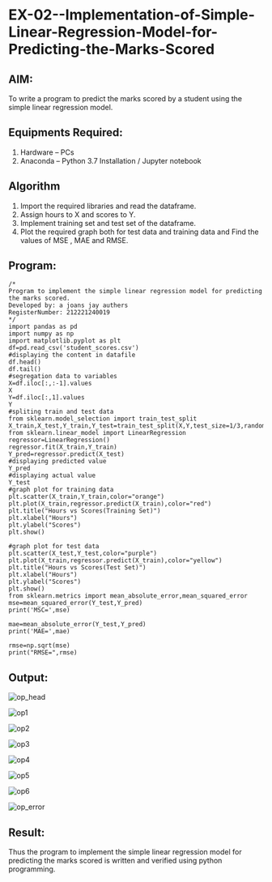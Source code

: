 # EX-02--Implementation-of-Simple-Linear-Regression-Model-for-Predicting-the-Marks-Scored

## AIM:
To write a program to predict the marks scored by a student using the simple linear regression model.

## Equipments Required:
1. Hardware – PCs
2. Anaconda – Python 3.7 Installation / Jupyter notebook

## Algorithm
1. Import the required libraries and read the dataframe.
2. Assign hours to X and scores to Y.
3. Implement training set and test set of the dataframe.
4. Plot the required graph both for test data and training data and Find the values of MSE , MAE and RMSE.

## Program:
```
/*
Program to implement the simple linear regression model for predicting the marks scored.
Developed by: a joans jay authers
RegisterNumber: 212221240019
*/
import pandas as pd
import numpy as np
import matplotlib.pyplot as plt
df=pd.read_csv('student_scores.csv')
#displaying the content in datafile
df.head()
df.tail()
#segregation data to variables
X=df.iloc[:,:-1].values
X
Y=df.iloc[:,1].values
Y
#spliting train and test data
from sklearn.model_selection import train_test_split
X_train,X_test,Y_train,Y_test=train_test_split(X,Y,test_size=1/3,random_state=0)
from sklearn.linear_model import LinearRegression
regressor=LinearRegression()
regressor.fit(X_train,Y_train)
Y_pred=regressor.predict(X_test)
#displaying predicted value
Y_pred
#displaying actual value
Y_test
#graph plot for training data
plt.scatter(X_train,Y_train,color="orange")
plt.plot(X_train,regressor.predict(X_train),color="red")
plt.title("Hours vs Scores(Training Set)")
plt.xlabel("Hours")
plt.ylabel("Scores")
plt.show()

#graph plot for test data
plt.scatter(X_test,Y_test,color="purple")
plt.plot(X_train,regressor.predict(X_train),color="yellow")
plt.title("Hours vs Scores(Test Set)")
plt.xlabel("Hours")
plt.ylabel("Scores")
plt.show()
from sklearn.metrics import mean_absolute_error,mean_squared_error
mse=mean_squared_error(Y_test,Y_pred)
print('MSC=',mse)

mae=mean_absolute_error(Y_test,Y_pred)
print('MAE=',mae)

rmse=np.sqrt(mse)
print("RMSE=",rmse)
```

## Output:
![op_head](https://user-images.githubusercontent.com/93427303/198876059-34b6a735-69a2-4846-8de1-2e6cf481f813.png)

![op1](https://user-images.githubusercontent.com/93427303/196491270-d83638e5-3596-45af-99cc-3be9c892280a.png)

![op2](https://user-images.githubusercontent.com/93427303/196491294-5032a4d0-28ea-4464-8f60-9f3e15e15fa8.png)

![op3](https://user-images.githubusercontent.com/93427303/196491316-4f09f6c0-00f3-488f-8d7d-ea135310aa77.png)

![op4](https://user-images.githubusercontent.com/93427303/196491341-05fd33f7-5737-42f5-ae76-548882474303.png)

![op5](https://user-images.githubusercontent.com/93427303/196491354-141e4c07-dccc-4508-8029-e56941a58fad.png)

![op6](https://user-images.githubusercontent.com/93427303/196491367-ef6b0679-05ab-4ebb-9d16-487d3fccdce4.png)

![op_error](https://user-images.githubusercontent.com/93427303/198876063-f8d4b755-1c13-4d98-98c7-d9999c04e37f.png)

## Result:
Thus the program to implement the simple linear regression model for predicting the marks scored is written and verified using python programming.
